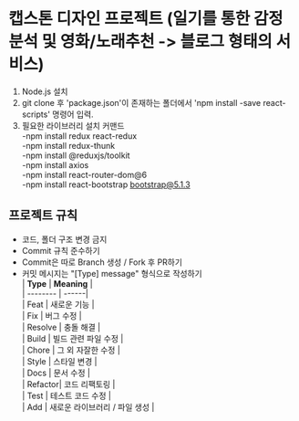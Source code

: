 # 캡스톤 디자인 프로젝트 (일기를 통한 감정 분석 및 영화/노래추천 -> 블로그 형태의 서비스)  

1. Node.js 설치  
2. git clone 후 'package.json'이 존재하는 폴더에서 'npm install -save react-scripts' 명령어 입력.  
3. 필요한 라이브러리 설치 커맨드  
  -npm install redux react-redux  
  -npm install redux-thunk  
  -npm install @reduxjs/toolkit  
  -npm install axios  
  -npm install react-router-dom@6  
  -npm install react-bootstrap bootstrap@5.1.3
    
## 프로젝트 규칙  
- 코드, 폴더 구조 변경 금지  
- Commit 규칙 준수하기  
- Commit은 따로 Branch 생성 / Fork 후 PR하기  
- 커밋 메시지는 "[Type] message" 형식으로 작성하기  
  | **Type** | **Meaning** |  
  | -------- | ------|  
  | Feat    | 새로운 기능 |  
  | Fix     | 버그 수정 |  
  | Resolve | 충돌 해결 |  
  | Build   | 빌드 관련 파일 수정 |  
  | Chore   | 그 외 자잘한 수정 |  
  | Style   | 스타일 변경 |  
  | Docs    | 문서 수정 |  
  | Refactor| 코드 리팩토링 |  
  | Test    | 테스트 코드 수정 |  
  | Add     | 새로운 라이브러리 / 파일 생성 |


